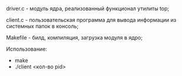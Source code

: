 driver.c - модуль ядра, реализованный функционал утилиты top;

client.c - пользовательская программа для вывода информации из системных папок в консоль;

Makefile - билд, компиляция, загрузка модуля в ядро;

Использование:
- make
- ./client <кол-во pid>
